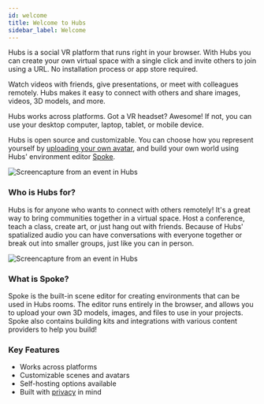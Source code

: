```yaml
---
id: welcome
title: Welcome to Hubs
sidebar_label: Welcome
---
```


Hubs is a social VR platform that runs right in your browser. With Hubs you can create your own virtual space with a single click and invite others to join using a URL. No installation process or app store required. 

Watch videos with friends, give presentations, or meet with colleagues remotely. Hubs makes it easy to connect with others and share images, videos, 3D models, and more. 

Hubs works across platforms. Got a VR headset? Awesome! If not, you can use your desktop computer, laptop, tablet, or mobile device.

Hubs is open source and customizable. You can choose how you represent yourself by [uploading your own avatar](intro-avatars.html), and build your own world using Hubs' environment editor [Spoke](intro-spoke.html).

![Screencapture from an event in Hubs](img/hubs-business.jpeg)

### Who is Hubs for?

Hubs is for anyone who wants to connect with others remotely! It's a great way to bring communities together in a virtual space. Host a conference, teach a class, create art, or just hang out with friends. Because of Hubs' spatialized audio you can have conversations with everyone together or break out into smaller groups, just like you can in person. 

<!-- ![Screencapture from an event in Hubs](img/hubs-event-image-min.jpeg) -->

![Screencapture from an event in Hubs](img/hubs-scenes3.jpeg)

### What is Spoke? 
Spoke is the built-in scene editor for creating environments that can be used in Hubs rooms. The editor runs entirely in the browser, and allows you to upload your own 3D models, images, and files to use in your projects. Spoke also contains building kits and integrations with various content providers to help you build!

### Key Features

* Works across platforms
* Customizable scenes and avatars
* Self-hosting options available
* Built with [privacy](https://blog.mozvr.com/creating-privacy-centric-virtual-spaces/) in mind

